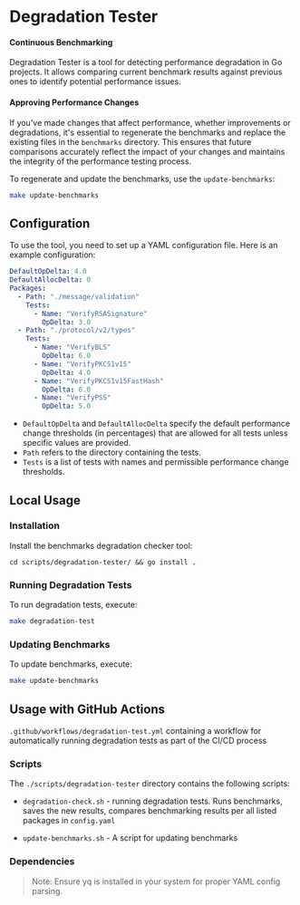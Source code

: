 # Degradation Tester

#### Continuous Benchmarking

Degradation Tester is a tool for detecting performance degradation in Go projects. It allows comparing current benchmark results against previous ones to identify potential performance issues.

#### Approving Performance Changes

If you've made changes that affect performance, whether improvements or degradations, it's essential to regenerate the benchmarks and replace the existing files in the `benchmarks` directory. This ensures that future comparisons accurately reflect the impact of your changes and maintains the integrity of the performance testing process.

 To regenerate and update the benchmarks, use the `update-benchmarks`:

```bash
make update-benchmarks
```

## Configuration

To use the tool, you need to set up a YAML configuration file. Here is an example configuration:

```yaml
DefaultOpDelta: 4.0
DefaultAllocDelta: 0
Packages:
  - Path: "./message/validation"
    Tests:
      - Name: "VerifyRSASignature"
        OpDelta: 3.0
  - Path: "./protocol/v2/types"
    Tests:
      - Name: "VerifyBLS"
        OpDelta: 6.0
      - Name: "VerifyPKCS1v15"
        OpDelta: 4.0
      - Name: "VerifyPKCS1v15FastHash"
        OpDelta: 6.0
      - Name: "VerifyPSS"
        OpDelta: 5.0
```

- `DefaultOpDelta` and `DefaultAllocDelta` specify the default performance change thresholds (in percentages) that are allowed for all tests unless specific values are provided.
- `Path` refers to the directory containing the tests.
- `Tests` is a list of tests with names and permissible performance change thresholds.

## Local Usage

### Installation

Install the benchmarks degradation checker tool:

`cd scripts/degradation-tester/ && go install .`

### Running Degradation Tests

To run degradation tests, execute:

```bash
make degradation-test
```

### Updating Benchmarks

To update benchmarks, execute:

```bash
make update-benchmarks
```

## Usage with GitHub Actions

`.github/workflows/degradation-test.yml` containing a workflow for automatically running degradation tests as part of the CI/CD process

### Scripts

The `./scripts/degradation-tester` directory contains the following scripts:

- `degradation-check.sh` - running degradation tests. Runs benchmarks, saves the new results, compares benchmarking results per all listed packages in `config.yaml`

- `update-benchmarks.sh` - A script for updating benchmarks

### Dependencies

> Note: Ensure yq is installed in your system for proper YAML config parsing.
